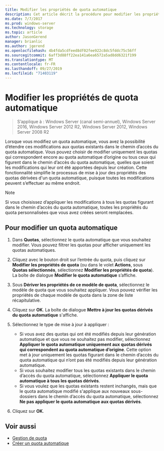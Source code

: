 ```yaml
---
title: Modifier les propriétés de quota automatique
description: Cet article décrit la procédure pour modifier les propriétés de quota automatique
ms.date: 7/7/2017
ms.prod: windows-server
ms.technology: storage
ms.topic: article
author: JasonGerend
manager: brianlic
ms.author: jgerend
ms.openlocfilehash: 4b4fda5cdfeed8df02fee922c8dc5fddc75c56ff
ms.sourcegitcommit: 6aff3d88ff22ea141a6ea6572a5ad8dd6321f199
ms.translationtype: MT
ms.contentlocale: fr-FR
ms.lasthandoff: 09/27/2019
ms.locfileid: "71403119"
---
```

# <a name="edit-auto-apply-quota-properties"></a>Modifier les propriétés de quota automatique

> S’applique à : Windows Server (canal semi-annuel), Windows Server 2016, Windows Server 2012 R2, Windows Server 2012, Windows Server 2008 R2

Lorsque vous modifiez un quota automatique, vous avez la possibilité d’étendre ces modifications aux quotas existants dans le chemin d’accès du quota automatique. Vous pouvez choisir de modifier uniquement les quotas qui correspondent encore au quota automatique d’origine ou tous ceux qui figurent dans le chemin d’accès du quota automatique, quelles que soient les modifications qui leur ont été apportées depuis leur création. Cette fonctionnalité simplifie le processus de mise à jour des propriétés des quotas dérivées d'un quota automatique, puisque toutes les modifications peuvent s’effectuer au même endroit.

> [!Note]
> Si vous choisissez d’appliquer les modifications à tous les quotas figurant dans le chemin d’accès du quota automatique, toutes les propriétés du quota personnalisées que vous avez créées seront remplacées.

## <a name="to-edit-an-auto-apply-quota"></a>Pour modifier un quota automatique

1.  Dans **Quotas**, sélectionnez le quota automatique que vous souhaitez modifier. Vous pouvez filtrer les quotas pour afficher uniquement les quotas automatiques.

2.  Cliquez avec le bouton droit sur l’entrée du quota, puis cliquez sur **Modifier les propriétés de quota** (ou dans le volet **Actions**, sous **Quotas sélectionnés**, sélectionnez **Modifier les propriétés de quota**). La boîte de dialogue **Modifier le quota automatique** s’affiche.

3.  Sous **Dériver les propriétés de ce modèle de quota**, sélectionnez le modèle de quota que vous souhaitez appliquer. Vous pouvez vérifier les propriétés de chaque modèle de quota dans la zone de liste récapitulative.

4.  Cliquez sur **OK**. La boîte de dialogue **Mettre à jour les quotas dérivés du quota automatique** s'affiche.

5.  Sélectionnez le type de mise à jour à appliquer :

    -   Si vous avez des quotas qui ont été modifiés depuis leur génération automatique et que vous ne souhaitez pas modifier, sélectionnez **Appliquer le quota automatique uniquement aux quotas dérivés qui correspondent au quota automatique d’origine**. Cette option met à jour uniquement les quotas figurant dans le chemin d’accès du quota automatique qui n’ont pas été modifiés depuis leur génération automatique.
    -   Si vous souhaitez modifier tous les quotas existants dans le chemin d’accès du quota automatique, sélectionnez **Appliquer le quota automatique à tous les quotas dérivés**.
    -   Si vous voulez que les quotas existants restent inchangés, mais que le quota automatique modifié s'applique aux nouveaux sous-dossiers dans le chemin d’accès du quota automatique, sélectionnez **Ne pas appliquer le quota automatique aux quotas dérivés**.

6.  Cliquez sur **OK**.

## <a name="see-also"></a>Voir aussi

-   [Gestion de quota](quota-management.md)
-   [Créer un quota automatique](create-auto-apply-quota.md)


